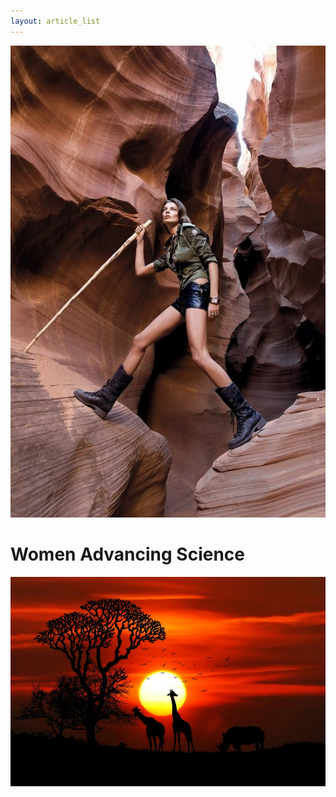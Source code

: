 ```yaml
---
layout: article_list
---
```


<img src="img/woman.jpg" alt="photo of woman science" class="photo-woman">

# Women Advancing Science

<img src="img/nature.jpeg" alt="photo of nature" class="photo-nature">
